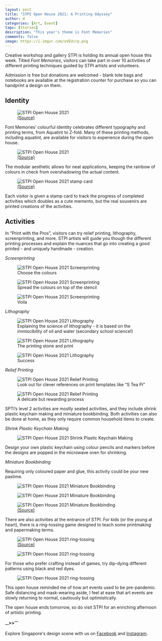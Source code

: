 ```yaml
---
layout: post
title: "STPI Open House 2021: A Printing Odyssey"
author: d
categories: [Art, Event]
tags: [Stories]
description: "This year's theme is Font Memories"
comments: false
image: https://i.imgur.com/xVEUcrp.png
---
```


Creative workshop and gallery STPI is holding its annual open house this week. Titled <i>Font Memories</i>, visitors can take part in over 10 activities of different printing techniques guided by STPI artists and volunteers.

Admission is free but donations are welcomed - blank tote bags and notebooks are available at the registration counter for purchase so you can handprint a design on them. 

<h2>Identity</h2>
<figure>
<img src="https://i.imgur.com/aJjdHGX.png" alt="STPI Open House 2021">
<figcaption><a href="https://www.facebook.com/STPICreativeWorkshopandGallery/photos/3967972176556379" target="_blank">(Source)</a></figcaption>
</figure>

Font Memories’ colourful identity celebrates different typography and printing terms, from Aquatint to Z-fold. Many of these printing methods, including aquatint, are available for visitors to experience during the open house. 

<figure>
<img src="https://i.imgur.com/7Rd7sYB.jpg" alt="STPI Open House 2021">
<figcaption><a href="https://www.facebook.com/STPICreativeWorkshopandGallery/photos" target="_blank">(Source)</a></figcaption>
</figure>

The modular aesthetic allows for neat applications, keeping the rainbow of colours in check from overshadowing the actual content.  

<figure>
<img src="https://i.imgur.com/3hUKODQ.gif" alt="STPI Open House 2021 stamp card">
<figcaption><a href="https://www.stpi.com.sg/programmes/" target="_blank">(Source)</a></figcaption>
</figure>

Each visitor is given a stamp card to track the progress of completed activities which doubles as a cute memento, but the real souvenirs are printed creations of the activities. 

<h2>Activities</h2>
In “Print with the Pros”, visitors can try relief printing, lithography, screenprinting, and more. STPI artists will guide you though the different printing processes and explain the nuances that go into creating a good printed - and uniquely handmade - creation. 

<i>Screenprinting</i>
<figure>
<img src="https://i.imgur.com/W29Ob3M.jpg" alt="STPI Open House 2021 Screenprinting">
<figcaption>Choose the colours</figcaption>
</figure>

<figure>
<img src="https://i.imgur.com/vrp2ved.gif" alt="STPI Open House 2021 Screenprinting">
<figcaption>Spread the colours on top of the stencil</figcaption>
</figure>

<figure>
<img src="https://i.imgur.com/ONAJiw4.jpg" alt="STPI Open House 2021 Screenprinting">
<figcaption>Voila</figcaption>
</figure>

<i>Lithography</i>
<figure>
<img src="https://i.imgur.com/bdDGcsh.jpg" alt="STPI Open House 2021 Lithography">
<figcaption>Explaining the science of lithography - it is based on the immiscibility of oil and water (secondary school science!)</figcaption>
</figure>

<figure>
<img src="https://i.imgur.com/BChBvGu.jpg" alt="STPI Open House 2021 Lithography">
<figcaption>The printing stone and print</figcaption>
</figure>

<figure>
<img src="https://i.imgur.com/d9Ob2zd.gif" alt="STPI Open House 2021 Lithography">
<figcaption>Success</figcaption>
</figure>

<i>Relief Printing</i>
<figure>
<img src="https://i.imgur.com/Y4vLQAg.jpg" alt="STPI Open House 2021 Relief Printing">
<figcaption>Look out for clever references on print templates like “S Tea Pi”</figcaption>
</figure>

<figure>
<img src="https://i.imgur.com/mbYpXPB.gif" alt="STPI Open House 2021 Relief Printing">
<figcaption>A delicate but rewarding process</figcaption>
</figure>

SPTI’s level 2 activities are mostly seated activities, and they include shrink plastic keychain making and miniature bookbinding. Both activities can also be done at home, as they only require common household items to create. 

<i>Shrink Plastic Keychain Making</i>
<figure>
<img src="https://i.imgur.com/qmpu0oK.jpg" alt="STPI Open House 2021 Shrink Plastic Keychain Making">
</figure>

Design your own plastic keychain using colour pencils and markers before the designs are popped in the microwave oven for shrinking. 

<i>Miniature Bookbinding</i>

Requiring only coloured paper and glue, this activity could be your new pastime. 

<figure>
<img src="https://i.imgur.com/ViY1u1K.jpg" alt=" STPI Open House 2021 Miniature Bookbinding">
</figure>

<figure>
<img src="https://i.imgur.com/GcpugGl.jpg" alt=" STPI Open House 2021 Miniature Bookbinding">
</figure>

<figure>
<img src="https://i.imgur.com/lNdOHe6.jpg" alt=" STPI Open House 2021 Miniature Bookbinding">
<figcaption><a href="https://www.stpi.com.sg/programmes/" target="_blank">(Source)</a></figcaption>
</figure>

There are also activities at the entrance of STPI. For kids (or the young at heart), there is a ring-tossing game designed to teach some printmaking and papermaking terms.

<figure>
<img src="https://i.imgur.com/Qz4kT4F.jpg" alt=" STPI Open House 2021 ring-tossing">
<figcaption><a href="https://www.stpi.com.sg/programmes/" target="_blank">(Source)</a></figcaption>
</figure>

<figure>
<img src="https://i.imgur.com/SKbOujO.jpg" alt=" STPI Open House 2021 ring-tossing">
</figure>

For those who prefer crafting instead of games, try dip-dying different patterns using black and red dyes.

<figure>
<img src="https://i.imgur.com/f6Kn4mU.jpg" alt=" STPI Open House 2021 ring-tossing">
</figure>

This open house reminded me of how art events used to be pre-pandemic. Safe distancing and mask-wearing aside, I feel at ease that art events are slowly returning to normal, cautiously but optimistically.

The open house ends tomorrow, so do visit STPI for an enriching afternoon of artistic printing.

<strong><sub>—</sub>><sub></sub>><sup>—</sup></strong>

Explore Singapore's design scene with us on <a href="https://www.facebook.com/designinsingapore/">Facebook</a> and <a href="https://www.instagram.com/designinsingapore/">Instagram</a>. 
